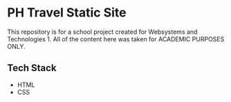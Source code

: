 # PH Travel Static Site

This repository is for a school project created for Websystems and Technologies 1. All of the content here was taken for ACADEMIC PURPOSES ONLY.

## Tech Stack
- HTML
- CSS
